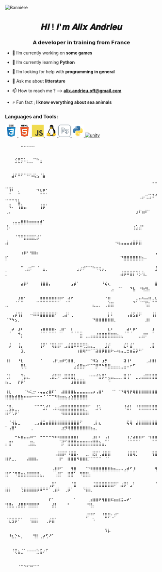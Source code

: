![Bannière](https://images8.alphacoders.com/138/thumb-1920-1383986.png)

<h1 align="center">𝑯𝒊 ! 𝑰'𝒎 𝑨𝒍𝒊𝒙 𝑨𝒏𝒅𝒓𝒊𝒆𝒖</h1>
<h3 align="center">𝗔 𝗱𝗲𝘃𝗲𝗹𝗼𝗽𝗲𝗿 𝗶𝗻 𝘁𝗿𝗮𝗶𝗻𝗶𝗻𝗴 𝗳𝗿𝗼𝗺 𝗙𝗿𝗮𝗻𝗰𝗲</h3>

- 🔭 I’m currently working on **some games**

- 🌱 I’m currently learning **Python**

- 🤝 I’m looking for help with **programming in general**

- 💬 Ask me about **litterature**

- 📫 How to reach me ? --> **alix.andrieu.off@gmail.com**

- ⚡ Fun fact ; **I know everything about sea animals**

<h3 align="left">Languages and Tools:</h3>
<p align="left"> <a href="https://www.w3schools.com/css/" target="_blank" rel="noreferrer"> <img src="https://raw.githubusercontent.com/devicons/devicon/master/icons/css3/css3-original-wordmark.svg" alt="css3" width="40" height="40"/> </a> <a href="https://www.w3.org/html/" target="_blank" rel="noreferrer"> <img src="https://raw.githubusercontent.com/devicons/devicon/master/icons/html5/html5-original-wordmark.svg" alt="html5" width="40" height="40"/> </a> <a href="https://developer.mozilla.org/en-US/docs/Web/JavaScript" target="_blank" rel="noreferrer"> <img src="https://raw.githubusercontent.com/devicons/devicon/master/icons/javascript/javascript-original.svg" alt="javascript" width="40" height="40"/> </a> <a href="https://www.linux.org/" target="_blank" rel="noreferrer"> <img src="https://raw.githubusercontent.com/devicons/devicon/master/icons/linux/linux-original.svg" alt="linux" width="40" height="40"/> </a> <a href="https://www.photoshop.com/en" target="_blank" rel="noreferrer"> <img src="https://raw.githubusercontent.com/devicons/devicon/master/icons/photoshop/photoshop-line.svg" alt="photoshop" width="40" height="40"/> </a> <a href="https://www.python.org" target="_blank" rel="noreferrer"> <img src="https://raw.githubusercontent.com/devicons/devicon/master/icons/python/python-original.svg" alt="python" width="40" height="40"/> </a> <a href="https://unity.com/" target="_blank" rel="noreferrer"> <img src="https://www.vectorlogo.zone/logos/unity3d/unity3d-icon.svg" alt="unity" width="40" height="40"/> </a> </p>

⠀⠀⠀⠀⠀⣀⣀⣀⣀⡀⠀⠀⠀⠀⠀⠀⠀⠀⠀⠀⠀⠀⠀⠀⠀⠀⠀⠀⠀⠀⠀⠀⠀⠀⠀⠀⠀⠀⠀⠀⠀⠀⠀⠀⠀⠀⠀⠀⠀⠀⠀⠀⠀⠀⠀⠀⠀⠀⠀⠀⠀⠀⠀⠀⠀⠀⠀⠀⠀⠀⠀⠀⠀⠀⠀⠀⠀⠀⠀⠀⠀⠀⠀⠀⠀⠀⠀⠀⠀⠀⠀⠀⠀⠀⠀⠀⠀⠀⠀⠀⠀⠀⠀
⠀⠀⠀⣪⣟⡭⠥⣄⣀⠉⠓⣤⠀⠀⠀⠀⠀⠀⠀⠀⠀⠀⠀⠀⠀⠀⠀⠀⠀⠀⠀⠀⠀⠀⠀⠀⠀⠀⠀⠀⠀⠀⠀⠀⠀⠀⠀⠀⠀⠀⠀⠀⠀⠀⠀⠀⠀⠀⠀⠀⠀⠀⠀⠀⠀⠀⠀⠀⠀⠀⠀⠀⠀⠀⠀⠀⠀⠀⠀⠀⠀⠀⠀⠀⠀⠀⠀⠀⠀⠀⠀⠀⠀⠀⠀⠀⠀⠀⠀⠀⠀⠀⠀
⠀⠀⣼⠏⠛⠋⠉⠛⠱⢯⣢⠈⣷⠀⠀⠀⠀⠀⠀⠀⠀⠀⠀⠀⠀⠀⠀⠀⠀⠀⠀⠀⠀⠀⠀⠀⠀⠀⠀⠀⠀⠀⠀⠀⠀⠀⠀⠀⠀⠀⠀⠀⠀⠀⠀⠀⠀⠀⠀⠀⠀⠀⠀⠀⠀⠀⠀⠀⠀⠀⠀⠀⠀⠀⠀⠀⠀⠀⠀⠀⠀⠀⠀⠀⠀⠀⠀⠀⠀⠀⠀⠀⠀⠀⠀⠀⣀⣀⣀⣀⡀⠀⠀
⠀⣸⠃⠀⣄⠀⠀⠀⠀⠀⠙⣧⣟⡁⠀⠀⠀⠀⠀⠀⠀⠀⠀⠀⠀⠀⠀⠀⠀⠀⠀⠀⠀⠀⠀⠀⠀⠀⠀⠀⠀⠀⠀⠀⠀⠀⠀⠀⠀⠀⠀⠀⠀⠀⠀⠀⠀⠀⠀⠀⠀⠀⠀⠀⠀⠀⠀⠀⠀⠀⠀⠀⠀⠀⠀⠀⠀⠀⠀⠀⠀⠀⠀⠀⠀⠀⠀⠀⠀⠀⠀⠀⢀⡤⢒⣩⠽⠚⠉⠉⠉⠙⣧
⠀⠻⠄⠀⢹⣷⣤⠀⠀⠀⠀⢸⡿⠁⠀⠀⠀⠀⠀⠀⠀⠀⠀⠀⠀⠀⠀⠀⠀⠀⠀⠀⠀⠀⠀⠀⠀⠀⠀⠀⠀⠀⠀⠀⠀⠀⠀⠀⠀⢀⡄⠀⠀⠀⠀⠀⠀⠀⠀⠀⠀⠀⠀⠀⠀⠀⠀⠀⠀⠀⠀⠀⠀⠀⠀⠀⠀⠀⠀⠀⠀⠀⠀⠀⠀⠀⠀⠀⠀⠀⠀⣰⠏⣶⠏⠁⠀⠀⠀⠀⠀⠀⠀
⠀⠀⢠⣤⣤⣿⣿⣷⣶⣶⣶⣾⠁⠀⠀⠀⠀⠀⠀⠀⠀⠀⠀⠀⠀⠀⠀⠀⠀⠀⠀⠀⠀⠀⠀⠀⠀⠀⠀⠀⠀⠀⠀⠀⠀⠀⠀⠀⠀⢸⠄⠀⠀⠀⠀⠀⠀⠀⠀⠀⠀⠀⠀⠀⠀⠀⠀⠀⠀⠀⠀⠀⠀⠀⠀⠀⠀⠀⠀⠀⠀⠀⠀⠀⠀⠀⠀⠀⠀⠀⢰⣡⣼⠃⠀⠀⠀⠀⠀⠀⠀⠀⠀
⠀⠀⠀⠈⠙⠛⣿⣿⣿⣏⡾⠁⠀⠀⠀⠀⠀⠀⠀⠀⠀⠀⠀⠀⠀⠀⠀⠀⠀⠀⠀⠀⠀⠀⠀⠀⠀⠀⠀⠀⠀⠀⠀⠀⠀⠀⠀⠀⠀⣼⠀⠀⠀⠀⠀⠀⠀⠀⠀⠀⠀⠀⠀⠀⠀⠀⠀⠀⠀⠀⠀⠀⠀⠀⠀⠀⠀⠀⠀⠀⠀⠀⠀⠀⠐⢶⣤⣤⣤⣴⣿⡿⣿⠀⠀⠀⠀⠀⠀⠀⠀⠀⠀
⠀⠀⠀⠀⠀⢰⡿⠃⢻⣿⡆⠀⠀⠀⠀⠀⠀⠀⠀⠀⠀⠀⠀⠀⠀⠀⠀⠀⠀⠀⠀⠀⠀⠀⠀⠀⠀⠀⠀⠀⠀⠀⠀⠀⠀⠀⠀⠀⢠⡏⠀⠀⠀⠀⠀⠀⠀⠀⠀⠀⠀⠀⠀⠀⠀⠀⠀⠀⠀⠀⠀⠀⠀⠀⠀⠀⠀⠀⠀⠀⠀⠀⠀⠀⠀⠀⠙⣿⣿⣿⣿⣿⣿⡦⠄⠀⠀⠀⠀⠀⠀⠀⠀
⠀⠀⠀⠀⠀⠉⢀⣴⠎⠁⠈⠀⣤⡀⠀⠀⠀⠀⠀⠀⠀⠀⠀⣠⡴⠞⠉⠉⠓⠲⢶⡤⡀⠀⠀⠀⠀⠀⠀⠀⠀⠀⠀⠀⠀⠀⠀⠀⣸⡁⠀⠀⠀⠀⠀⠀⠀⠀⠀⠀⠀⠀⠀⠀⠀⠀⠀⠀⠀⠀⠀⠀⠀⠀⠀⠀⠀⠀⠀⠀⠀⠀⠀⠀⠀⠀⣼⡿⠿⣿⡏⠹⡣⢳⡀⠀⠀⠀⠀⠀⠀⠀⠀
⠀⠀⠀⠀⠀⣴⡿⠃⠀⠀⠀⢸⣿⣿⡄⠀⠀⠀⠀⠀⠀⣠⡾⠁⠀⠀⠀⠀⠀⠀⠀⠘⢮⢆⠀⠀⠀⠀⠀⠀⠀⠀⠀⠀⠀⠀⠀⠀⣿⠀⠀⠀⠀⠀⠀⠀⠀⠀⠀⠀⠀⠀⠀⠀⠀⠀⠀⠀⠀⠀⠀⠀⠀⠀⠀⠀⠀⠀⠀⠀⠀⠀⠀⣠⠀⠈⠁⠀⠀⠙⣧⠀⠘⢷⣻⡄⠀⠀⠀⠀⠀⠀⠀
⠀⠀⠀⢀⡼⣿⠁⠀⠀⠀⣀⣿⣿⣿⣿⣿⣿⡿⠋⢀⣾⠋⠀⠀⠀⠀⠀⠀⠀⠀⠀⠀⠈⡿⠀⠀⠀⠀⠀⠀⠀⣀⡤⢶⣳⣶⠿⣤⣧⣀⠀⠀⠀⠀⠀⠀⠀⠀⠀⠀⠀⠀⠀⠀⠀⠀⠀⠀⠀⠀⠀⠀⠀⠀⠀⠀⠀⣄⣀⡀⠀⢀⣼⣿⠀⠀⠀⠀⠀⠀⠈⠀⠀⠀⢫⡇⠀⠀⠀⠀⠀⠀⠀
⠀⠀⢠⡾⢹⡇⠀⠀⠒⠿⠿⣿⣿⣿⣿⣿⠋⠀⢀⣼⠃⢀⠀⠀⠀⠀⠀⠀⠀⠀⠀⠀⠀⡇⠇⠀⠀⠀⠀⢠⣾⣫⣾⠟⠀⠀⠀⢸⡇⠈⠙⠳⣢⡀⠀⠀⠀⠀⠀⠀⠀⠀⠀⠀⠀⠀⠀⠀⠀⠀⠀⠀⠀⠀⠀⠀⠀⠙⣿⣿⣿⣿⣿⣿⡀⠀⠀⠀⠀⠀⠀⠀⠀⠀⣸⡇⠀⠀⠀⠀⠀⠀⠀
⠀⢀⠞⠀⢼⠃⠀⠀⠀⠀⠀⢰⣿⡿⣿⣿⡂⢠⡿⠁⠀⣇⢀⣀⣀⠀⠀⠀⠀⠀⠀⠀⠀⣧⠃⠀⠀⠀⢀⣾⢃⠟⠁⠀⠀⠀⠀⣼⠀⠀⠀⠀⠀⠙⡆⠀⠀⠀⠀⠀⠀⠀⠀⠀⠀⠀⠀⠀⠀⠀⠀⠀⠀⣶⠀⣀⣠⣤⣼⣿⣿⣿⣿⣿⣿⣦⣄⠀⠀⠀⠀⠀⣀⣼⠟⠀⠀⠀⠀⠀⠀⠀⠀
⠀⡼⠀⠀⢸⡄⠀⠀⠀⠀⠀⢸⠟⠁⠈⢿⣷⡿⠁⣠⣾⣿⠿⠿⠿⢛⣳⣤⣀⠀⠀⠀⣸⡞⠀⠀⠀⠀⣎⠇⣾⠁⠀⠀⠀⠀⢀⣿⠀⠀⠀⠀⠀⠀⣹⡀⠀⠀⠀⠀⠀⠀⠀⠀⠀⠀⠀⠀⠀⠀⠀⠀⢰⣿⢿⠛⠋⠉⣽⣿⡿⣿⣿⠗⠤⢶⣤⣀⣒⣶⣭⡽⠛⠁⠀⠀⠀⠀⠀⠀⠀⠀⠀
⢸⡇⠀⠀⠘⣇⠀⠀⠀⠀⠀⠈⠀⠀⠀⢠⡟⣰⡾⢋⣿⣿⡀⠀⠀⠀⠀⠈⠻⣵⠀⣰⡛⠀⠀⠀⠀⠀⣽⢸⠃⠀⠀⠀⠀⢀⣼⣿⡇⠀⠀⠀⠀⠀⢿⢧⠀⠀⠀⠀⠀⠀⠀⠀⠀⠀⠀⠀⠀⠀⠀⣠⣾⣿⡶⠚⠉⠉⡿⠛⠓⠿⣿⣤⣤⣤⣀⣤⠤⠖⠋⠀⠀⠀⠀⠀⠀⠀⠀⠀⠀⠀⠀
⢈⡇⠀⠀⠀⠙⣦⣄⠀⠀⠀⠀⠀⠀⢀⣾⣛⠟⢀⣿⣿⣿⡇⠀⠀⠀⠀⠒⠒⠚⣷⡿⠥⢤⣤⣀⣀⡀⣿⢸⠁⠀⣀⣠⣴⣿⣿⣿⣿⣦⣀⠀⠀⡖⡾⠃⠀⠀⠀⠀⠀⠀⠀⠀⠀⠀⠀⠀⠀⠀⣰⣿⣿⣿⣷⠀⠀⠀⠀⠀⠀⠀⠙⠀⠀⠀⠀⠀⠀⠀⠀⠀⠀⠀⠀⠀⠀⠀⠀⠀⠀⠀⠀
⢸⣇⠀⠀⠀⠀⠈⠳⢅⡒⠠⢤⣤⣔⣿⠏⠁⠀⣼⣿⣿⣿⣧⣤⣤⣤⣤⣤⡴⢠⣿⠃⠀⠀⠈⠁⠈⠙⢿⢻⡟⢿⣿⣿⣿⣿⣿⣿⣿⣿⣿⣷⣾⣿⣷⠶⠶⠖⠒⠒⠒⠈⠈⠉⠉⠻⣷⣶⣦⣴⣱⣿⣿⣿⣿⡇⠀⠀⠀⠀⠀⠀⠀⠀⠀⠀⠀⠀⠀⠀⠀⠀⠀⠀⠀⠀⠀⠀⠀⠀⠀⠀⠀
⠈⢿⣄⠀⠀⠀⠀⠀⠀⠈⠉⠉⣡⡞⠃⢀⣤⣴⣿⣿⣿⣿⣿⣿⣿⡿⠛⠁⠀⣸⢥⠀⠀⠀⠀⠀⠀⠀⠸⣾⡇⠀⠘⣿⣿⣿⣿⣿⣿⣿⠟⢋⡿⠃⠀⠀⠀⠀⠀⠀⠀⠀⠀⠀⠀⠀⠈⢿⣿⣿⣿⣿⣿⣿⣿⣷⠀⠀⠀⠀⠀⠀⠀⠀⠀⠀⠀⠀⠀⠀⠀⠀⠀⠀⠀⠀⠀⠀⠀⠀⠀⠀⠀
⠀⠈⢺⣧⣀⠀⠀⠀⠀⢀⣠⣾⣭⣶⣿⣿⣿⣿⣿⣿⣿⣿⣿⣿⠋⠀⠀⠀⢀⡇⣆⠀⠀⠀⠀⠀⠀⠀⠀⢯⢿⠀⣼⣿⣿⣿⣿⣿⣿⠁⢠⣿⠃⠀⠀⠀⠀⢀⠀⠀⠀⠀⠀⠀⠀⠀⠀⣰⡻⢿⣿⣿⣿⣿⣿⣿⣷⣤⡀⠀⠀⠀⠀⠀⠀⠀⠀⠀⠀⠀⠀⠀⠀⠀⠀⠀⠀⠀⠀⠀⠀⠀⠀
⠀⠀⠀⠉⠓⠿⠶⠶⠛⠉⠀⠉⠉⠉⠉⠙⠛⢻⣿⣿⣿⣿⣿⠇⠀⠀⠀⠀⣼⣇⠃⠀⣰⡇⠀⠀⠀⠀⠀⢸⣌⣾⣿⡿⠋⠀⠹⣿⣿⡄⣿⠃⠀⠀⠀⠀⢀⣿⣆⠀⠀⠀⠀⠀⠀⠀⠀⡾⠁⣿⣿⣿⣿⣿⣿⣿⣿⣿⣿⣷⣤⡀⠀⠀⠀⠀⠀⠀⠀⠀⠀⠀⠀⠀⠀⠀⠀⠀⠀⠀⠀⠀⠀
⠀⠀⠀⠀⠀⠀⠀⠀⠀⠀⠀⠀⠀⠀⠀⠀⢠⣿⣿⠏⠸⣿⣿⠄⠀⠀⣀⠀⣟⡏⢁⣼⣿⣿⠀⠀⠀⠀⠀⢸⣿⢿⡁⠀⠀⠀⠀⢻⣿⣿⡟⣀⡀⠀⠀⠀⣼⣿⣿⡄⠀⠀⠀⠀⠀⠀⢸⠃⠀⣿⣿⣿⠻⣿⣿⣏⠉⠉⠉⠉⠀⠈⠁⠀⠀⠀⠀⠀⠀⠀⠀⠀⠀⠀⠀⠀⠀⠀⠀⠀⠀⠀⠀
⠀⠀⠀⠀⠀⠀⠀⠀⠀⠀⠀⠀⠀⠀⠀⢠⣿⠟⠁⠀⠀⢻⣿⠀⠀⠀⠉⠻⣿⣿⣿⣿⣿⣿⣷⣦⣤⠤⣠⡾⠋⡸⠀⠀⠀⠀⠀⠀⢻⣿⠋⠈⠻⣿⣶⣦⣿⣿⣿⣿⣄⡀⠀⠀⠀⢠⣿⠁⠀⣿⣿⠁⠀⠻⣿⣿⡄⠀⠀⠀⠀⠀⠀⠀⠀⠀⠀⠀⠀⠀⠀⠀⠀⠀⠀⠀⠀⠀⠀⠀⠀⠀⠀
⠀⠀⠀⠀⠀⠀⠀⠀⠀⠀⠀⠀⠀⠀⢠⡿⠁⠀⠀⠀⠀⠈⣿⠀⠀⠀⠀⠀⢨⣿⣿⣿⣿⣿⣿⠟⠁⣴⡿⠃⣠⠃⠀⠀⠀⠀⠀⠀⠈⣿⡇⠀⠀⠀⢙⣿⣿⣿⣿⡿⠿⠛⠛⠁⢀⣾⠇⠀⢀⡿⠁⠀⠀⠀⠙⣿⣇⠀⠀⠀⠀⠀⠀⠀⠀⠀⠀⠀⠀⠀⠀⠀⠀⠀⠀⠀⠀⠀⠀⠀⠀⠀⠀
⠀⠀⠀⠀⠀⠀⠀⠀⠀⠀⠀⠀⠀⠀⠏⠁⠀⠀⠀⠀⠀⠀⠁⠀⠀⠀⠀⣰⣿⣿⠟⢻⣿⣿⠯⣶⣾⣭⠤⠞⠁⠀⠀⠀⠀⠀⠀⠀⠀⢻⣿⣆⢀⣼⣿⡿⢻⣿⣿⡟⠀⠀⠀⠀⣼⡇⠀⠀⠀⠃⠀⠀⠀⠀⠀⠘⢿⡄⠀⠀⠀⠀⠀⠀⠀⠀⠀⠀⠀⠀⠀⠀⠀⠀⠀⠀⠀⠀⠀⠀⠀⠀⠀
⠀⠀⠀⠀⠀⠀⠀⠀⠀⠀⠀⠀⠀⠀⠀⠀⠀⠀⠀⠀⠀⠀⠀⠀⠀⠀⡼⠛⠋⠀⠀⠘⣿⡿⢂⠞⠁⠀⠀⠀⠀⠀⠀⠀⠀⠀⠀⠀⠀⠈⣏⣻⡿⠋⠁⠀⠀⢻⣿⡇⠀⠀⢀⡾⣿⠁⠀⠀⠀⠀⠀⠀⠀⠀⠀⠀⠀⠑⠀⠀⠀⠀⠀⠀⠀⠀⠀⠀⠀⠀⠀⠀⠀⠀⠀⠀⠀⠀⠀⠀⠀⠀⠀
⠀⠀⠀⠀⠀⠀⠀⠀⠀⠀⠀⠀⠀⠀⠀⠀⠀⠀⠀⠀⠀⠀⠀⠀⠀⠀⠀⠀⠀⠀⠀⠀⠹⡧⠀⠀⠀⠀⠀⠀⠀⠀⠀⠀⠀⠀⠀⠀⠀⠀⠸⣆⡑⠦⡀⠀⠀⠀⢻⡇⢀⡴⢋⠜⠁⠀⠀⠀⠀⠀⠀⠀⠀⠀⠀⠀⠀⠀⠀⠀⠀⠀⠀⠀⠀⠀⠀⠀⠀⠀⠀⠀⠀⠀⠀⠀⠀⠀⠀⠀⠀⠀⠀
⠀⠀⠀⠀⠀⠀⠀⠀⠀⠀⠀⠀⠀⠀⠀⠀⠀⠀⠀⠀⠀⠀⠀⠀⠀⠀⠀⠀⠀⠀⠀⠀⠀⠀⠀⠀⠀⠀⠀⠀⠀⠀⠀⠀⠀⠀⠀⠀⠀⠀⠀⠘⢟⣦⣈⠁⠒⠒⠒⣓⣯⠔⠋⠀⠀⠀⠀⠀⠀⠀⠀⠀⠀⠀⠀⠀⠀⠀⠀⠀⠀⠀⠀⠀⠀⠀⠀⠀⠀⠀⠀⠀⠀⠀⠀⠀⠀⠀⠀⠀⠀⠀⠀
⠀⠀⠀⠀⠀⠀⠀⠀⠀⠀⠀⠀⠀⠀⠀⠀⠀⠀⠀⠀⠀⠀⠀⠀⠀⠀⠀⠀⠀⠀⠀⠀⠀⠀⠀⠀⠀⠀⠀⠀⠀⠀⠀⠀⠀⠀⠀⠀⠀⠀⠀⠀⠀⠈⠉⠙⠋⠛⠉⠉⠀⠀⠀⠀⠀⠀⠀⠀⠀⠀⠀⠀⠀⠀⠀⠀⠀⠀⠀⠀⠀⠀⠀⠀⠀⠀⠀⠀⠀⠀⠀⠀⠀⠀⠀⠀⠀⠀⠀⠀⠀⠀⠀
